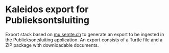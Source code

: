 # Kaleidos export for Publieksontsluiting

Export stack based on [mu.semte.ch](https://mu.semte.ch) to generate an export to be ingested in the Publieksontsluiting application. An export consists of a Turtle file and a ZIP package with downloadable documents.
